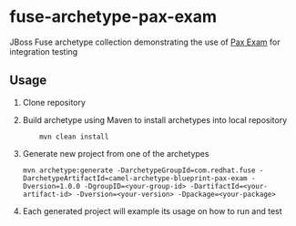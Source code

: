 fuse-archetype-pax-exam
===============

JBoss Fuse archetype collection demonstrating the use of [Pax Exam](https://ops4j1.jira.com/wiki/display/paxexam/Pax+Exam) for integration testing


## Usage 

1. Clone repository
2. Build archetype using Maven to install archetypes into local repository

	```
		mvn clean install
	```
3. Generate new project from one of the archetypes

	```
	mvn archetype:generate -DarchetypeGroupId=com.redhat.fuse -DarchetypeArtifactId=camel-archetype-blueprint-pax-exam -Dversion=1.0.0 -DgroupID=<your-group-id> -DartifactId=<your-artifact-id> -Dversion=<your-version> -Dpackage=<your-package>
	```
4. Each generated project will example its usage on how to run and test
